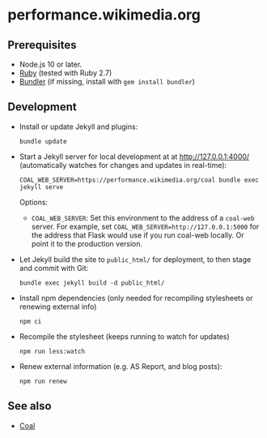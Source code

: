 # performance.wikimedia.org

## Prerequisites

* Node.js 10 or later.
* [Ruby](https://www.ruby-lang.org/) (tested with Ruby 2.7)
* [Bundler](https://bundler.io/) (if missing, install with `gem install bundler`)

## Development

* Install or update Jekyll and plugins:
  ```
  bundle update
  ```

* Start a Jekyll server for local development at at <http://127.0.0.1:4000/> (automatically watches for changes and updates in real-time):
  ```
  COAL_WEB_SERVER=https://performance.wikimedia.org/coal bundle exec jekyll serve
  ```
  Options:
  * `COAL_WEB_SERVER`: Set this environment to the address of a `coal-web` server.
    For example, set `COAL_WEB_SERVER=http://127.0.0.1:5000` for the address that
    Flask would use if you run coal-web locally. Or point it to the production version.

* Let Jekyll build the site to `public_html/` for deployment, to then stage and commit with Git:
  ```
  bundle exec jekyll build -d public_html/
  ```

* Install npm dependencies (only needed for recompiling stylesheets or renewing external info)
  ```
  npm ci
  ```

* Recompile the stylesheet (keeps running to watch for updates)
  ```
  npm run less:watch
  ```

* Renew external information (e.g. AS Report, and blog posts):
  ```
  npm run renew
  ```

## See also

* [Coal](https://gerrit.wikimedia.org/g/performance/coal/)

